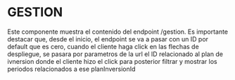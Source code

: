 # GESTION 

Este componente muestra el contenido del endpoint /gestion. 
Es importante destacar que, desde el inicio, el endpoint se va a pasar con un ID por default que es cero, cuando el cliente haga click en las flechas de despliegue, se pasara por parametros de la url el ID relacionado al plan de ivnersion donde el cliente hizo el click para posterior filtrar y mostrar los periodos relacionados a ese planInversionId